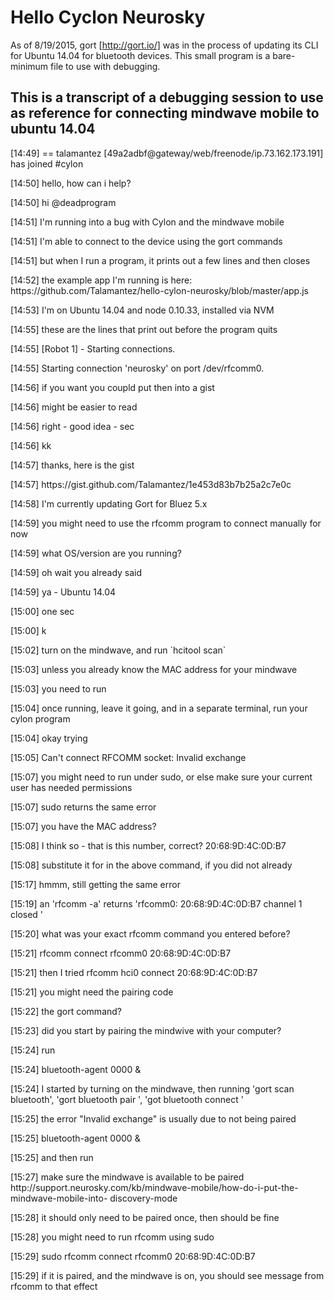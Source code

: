 # Hello Cyclon Neurosky

As of 8/19/2015, gort [http://gort.io/] was in the process of updating its CLI for Ubuntu 14.04 for bluetooth devices.  This small program is a bare-minimum file to use with debugging.



## This is a transcript of a debugging session to use as reference for connecting mindwave mobile to ubuntu 14.04

<p>[14:49] == talamantez [49a2adbf@gateway/web/freenode/ip.73.162.173.191] has joined #cylon

<p>[14:50] <deadprogram> hello, how can i help?

<p>[14:50] <talamantez> hi @deadprogram


<p>[14:51] <talamantez> I'm running into a bug with Cylon and the mindwave mobile

<p>[14:51] <talamantez> I'm able to connect to the device using the gort commands

<p>[14:51] <talamantez> but when I run a program, it prints out a few lines and then closes

<p>[14:52] <talamantez> the example app I'm running is here: https://github.com/Talamantez/hello-cylon-neurosky/blob/master/app.js

<p>[14:53] <talamantez> I'm on Ubuntu 14.04 and node 0.10.33, installed via NVM

<p>[14:55] <talamantez> these are the lines that print out before the program quits

<p>[14:55] <talamantez>  [Robot 1] - Starting connections.

<p>[14:55] <talamantez>  Starting connection 'neurosky' on port /dev/rfcomm0.

<p>[14:56] <deadprogram> if you want you coupld put then into a gist

<p>[14:56] <deadprogram> might be easier to read

<p>[14:56] <talamantez> right - good idea - sec

<p>[14:56] <deadprogram> kk

<p>[14:57] <talamantez> thanks, here is the gist

<p>[14:57] <talamantez> https://gist.github.com/Talamantez/1e453d83b7b25a2c7e0c

<p>[14:58] <deadprogram> I'm currently updating Gort for Bluez 5.x

<p>[14:59] <deadprogram> you might need to use the rfcomm program to connect manually for now

<p>[14:59] <deadprogram> what OS/version are you running?

<p>[14:59] <deadprogram> oh wait you already said

<p>[14:59] <talamantez> ya - Ubuntu 14.04

<p>[15:00] <deadprogram> one sec

<p>[15:00] <talamantez> k

<p>[15:02] <deadprogram> turn on the mindwave, and run `hcitool scan`

<p>[15:03] <deadprogram> unless you already know the MAC address for your mindwave

<p>[15:03] <deadprogram> you need to run

<p>[15:04] <deadprogram> once running, leave it going, and in a separate terminal, run your cylon program

<p>[15:04] <talamantez> okay trying

<p>[15:05] <talamantez> Can't connect RFCOMM socket: Invalid exchange

<p>[15:07] <deadprogram> you might need to run under sudo, or else make sure your current user has needed permissions

<p>[15:07] <talamantez> sudo returns the same error

<p>[15:07] <deadprogram> you have the MAC address?

<p>[15:08] <talamantez> I think so - that is this number, correct? 20:68:9D:4C:0D:B7

<p>[15:08] <deadprogram> substitute it for <MAC> in the above command, if you did not already

<p>[15:17] <talamantez> hmmm, still getting the same error

<p>[15:19] <talamantez> an 'rfcomm -a' returns 'rfcomm0: 20:68:9D:4C:0D:B7 channel 1 closed '

<p>[15:20] <deadprogram> what was your exact rfcomm command you entered before?

<p>[15:21] <talamantez> rfcomm connect rfcomm0 20:68:9D:4C:0D:B7

<p>[15:21] <talamantez> then I tried rfcomm hci0 connect 20:68:9D:4C:0D:B7

<p>[15:21] <deadprogram> you might need the pairing code

<p>[15:22] <talamantez> the gort command?

<p>[15:23] <deadprogram> did you start by pairing the mindwive with your computer?

<p>[15:24] <deadprogram> run

<p>[15:24] <deadprogram> bluetooth-agent 0000 &

<p>[15:24] <talamantez> I started by turning on the mindwave, then running 'gort scan bluetooth', 'gort bluetooth pair <MAC>', 'got bluetooth connect <MAC>'

<p>[15:25] <deadprogram> the error "Invalid exchange" is usually due to not being paired

<p>[15:25] <deadprogram> bluetooth-agent 0000 &

<p>[15:25] <deadprogram> and then run

<p>[15:27] <deadprogram> make sure the mindwave is available to be paired http://support.neurosky.com/kb/mindwave-mobile/how-do-i-put-the-mindwave-mobile-into-
discovery-mode

<p>[15:28] <deadprogram> it should only need to be paired once, then should be fine

<p>[15:28] <deadprogram> you might need to run rfcomm using sudo

<p>[15:29] <deadprogram> sudo rfcomm connect rfcomm0 20:68:9D:4C:0D:B7

<p>[15:29] <deadprogram> if it is paired, and the mindwave is on, you should see message from rfcomm to that effect